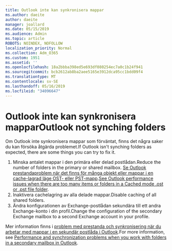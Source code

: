 ```yaml
---
title: Outlook inte kan synkronisera mappar
ms.author: daeite
author: daeite
manager: joallard
ms.date: 05/15/2019
ms.audience: Admin
ms.topic: article
ROBOTS: NOINDEX, NOFOLLOW
localization_priority: Normal
ms.collection: Adm_O365
ms.custom: 1951
ms.assetid: ''
ms.openlocfilehash: 18a2bbba398ed5e693df080254ec7a0c1b24f941
ms.sourcegitcommit: bcb2612ab8ba2aee5165e3912dca95cc1bdd09f4
ms.translationtype: MT
ms.contentlocale: sv-SE
ms.lasthandoff: 05/16/2019
ms.locfileid: "34096647"
---
```

# <a name="outlook-not-synching-folders"></a><span data-ttu-id="19473-102">Outlook inte kan synkronisera mappar</span><span class="sxs-lookup"><span data-stu-id="19473-102">Outlook not synching folders</span></span>

<span data-ttu-id="19473-103">Om Outlook inte synkronisera mappar som förväntat, finns det några saker du kan försöka åtgärda problemet.</span><span class="sxs-lookup"><span data-stu-id="19473-103">If Outlook isn't synching folders as expected, there are some things you can try to fix it.</span></span>

1. <span data-ttu-id="19473-104">Minska antalet mappar i den primära eller delad postlådan.</span><span class="sxs-lookup"><span data-stu-id="19473-104">Reduce the number of folders in the primary or shared mailbox.</span></span> <span data-ttu-id="19473-105">[Se Outlook prestandaproblem när det finns för många objekt eller mappar i en cache-lagrad läge OST- eller PST-mapp](https://support.microsoft.com/help/2768656).</span><span class="sxs-lookup"><span data-stu-id="19473-105">[See Outlook performance issues when there are too many items or folders in a Cached mode .ost or .pst file folder](https://support.microsoft.com/help/2768656).</span></span>
2. <span data-ttu-id="19473-106">Inaktivera cachelagring av alla delade mappar.</span><span class="sxs-lookup"><span data-stu-id="19473-106">Disable caching of all shared folders.</span></span>
3. <span data-ttu-id="19473-107">Ändra konfigurationen av Exchange-postlådan sekundära till ett andra Exchange-konto i din profil.</span><span class="sxs-lookup"><span data-stu-id="19473-107">Change the configuration of the secondary Exchange mailbox to a second Exchange account in your profile.</span></span>
 
<span data-ttu-id="19473-108">Mer information finns i [problem med prestanda och synkronisering när du arbetar med mappar i en sekundär postlåda i Outlook](https://support.microsoft.com/help/3115602).</span><span class="sxs-lookup"><span data-stu-id="19473-108">For more information, see [Performance and synchronization problems when you work with folders in a secondary mailbox in Outlook](https://support.microsoft.com/help/3115602).</span></span>